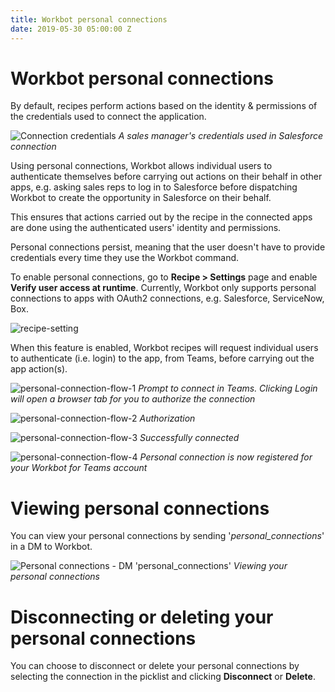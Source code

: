 ```yaml
---
title: Workbot personal connections
date: 2019-05-30 05:00:00 Z
---
```


# Workbot personal connections
By default, recipes perform actions based on the identity & permissions of the credentials used to connect the application.

![Connection credentials](~@img/workbot-for-teams/connection-credentials.png)
*A sales manager's credentials used in Salesforce connection*

Using personal connections, Workbot allows individual users to authenticate themselves before carrying out actions on their behalf in other apps, e.g. asking sales reps to log in to Salesforce before dispatching Workbot to create the opportunity in Salesforce on their behalf.

This ensures that actions carried out by the recipe in the connected apps are done using the authenticated users' identity and permissions.

Personal connections persist, meaning that the user doesn't have to provide credentials every time they use the Workbot command.

To enable personal connections, go to **Recipe > Settings** page and enable **Verify user access at runtime**. Currently, Workbot only supports personal connections to apps with OAuth2 connections, e.g. Salesforce, ServiceNow, Box.

![recipe-setting](~@img/workbot/workbot-latebinding/recipe-settings.png)

When this feature is enabled, Workbot recipes will request individual users to authenticate (i.e. login) to the app, from Teams, before carrying out the app action(s).

![personal-connection-flow-1](~@img/workbot-for-teams/teams-flow-1.png)
*Prompt to connect in Teams. Clicking Login will open a browser tab for you to authorize the connection*

![personal-connection-flow-2](~@img/workbot-for-teams/teams-flow-2.png)
*Authorization*

![personal-connection-flow-3](~@img/workbot-for-teams/teams-flow-3.png)
*Successfully connected*

![personal-connection-flow-4](~@img/workbot-for-teams/teams-flow-4.png)
*Personal connection is now registered for your Workbot for Teams account*

# Viewing personal connections
You can view your personal connections by sending '*personal_connections*' in a DM to Workbot.

![Personal connections - DM 'personal_connections'](~@img/workbot-for-teams/list-personal-connections.png)
*Viewing your personal connections*

# Disconnecting or deleting your personal connections
You can choose to disconnect or delete your personal connections by selecting the connection in the picklist and clicking **Disconnect** or **Delete**.

